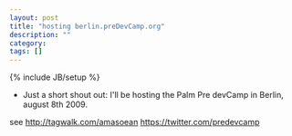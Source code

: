 ```yaml
---
layout: post
title: "hosting berlin.preDevCamp.org"
description: ""
category: 
tags: []
---
```

{% include JB/setup %}

* Just a short shout out: I'll be hosting the Palm Pre devCamp in Berlin, august 8th 2009.

see http://tagwalk.com/amasoean
https://twitter.com/predevcamp